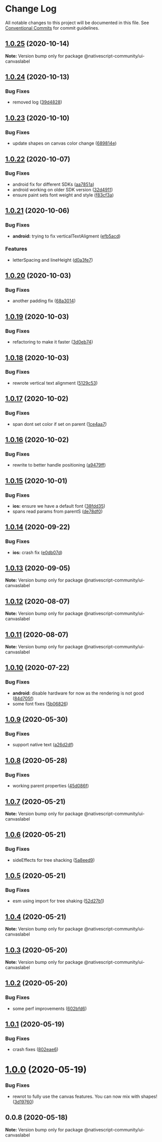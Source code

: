 # Change Log

All notable changes to this project will be documented in this file.
See [Conventional Commits](https://conventionalcommits.org) for commit guidelines.

## [1.0.25](https://github.com/nativescript-community/ui-canvaslabel/compare/v1.0.24...v1.0.25) (2020-10-14)

**Note:** Version bump only for package @nativescript-community/ui-canvaslabel





## [1.0.24](https://github.com/nativescript-community/ui-canvaslabel/compare/v1.0.23...v1.0.24) (2020-10-13)


### Bug Fixes

* removed log ([39d4828](https://github.com/nativescript-community/ui-canvaslabel/commit/39d48286c86f06ae9849ef6d00a438f2e8124045))





## [1.0.23](https://github.com/nativescript-community/ui-canvaslabel/compare/v1.0.22...v1.0.23) (2020-10-10)


### Bug Fixes

* update shapes on canvas color change ([689814e](https://github.com/nativescript-community/ui-canvaslabel/commit/689814e7584cfa61bb40fb78a1ec9f435bd087c1))





## [1.0.22](https://github.com/nativescript-community/ui-canvaslabel/compare/v1.0.21...v1.0.22) (2020-10-07)


### Bug Fixes

* android fix for different SDKs ([aa7851a](https://github.com/nativescript-community/ui-canvaslabel/commit/aa7851aac9391b403fd0e4e8924cd2ac8d4ab031))
* android working on older SDK version ([32d4911](https://github.com/nativescript-community/ui-canvaslabel/commit/32d4911d44156f0013f57b16481b7650701c8bc6))
* ensure paint sets font weight and style ([f83cf3a](https://github.com/nativescript-community/ui-canvaslabel/commit/f83cf3a001aa623be8efb07ed58664db5bffa243))





## [1.0.21](https://github.com/nativescript-community/ui-canvaslabel/compare/v1.0.20...v1.0.21) (2020-10-06)


### Bug Fixes

* **android:** trying to fix verticalTextAligment ([efb5acd](https://github.com/nativescript-community/ui-canvaslabel/commit/efb5acda3b03c6586b3123b075a116b5a27c0eb8))


### Features

* letterSpacing and lineHeight ([d0a3fe7](https://github.com/nativescript-community/ui-canvaslabel/commit/d0a3fe77f092493f4ac33dd3c122a777a5c3eca6))





## [1.0.20](https://github.com/nativescript-community/ui-canvaslabel/compare/v1.0.19...v1.0.20) (2020-10-03)


### Bug Fixes

* another padding fix ([68a3014](https://github.com/nativescript-community/ui-canvaslabel/commit/68a3014856ac9916de82357e627644601ad143e5))





## [1.0.19](https://github.com/nativescript-community/ui-canvaslabel/compare/v1.0.18...v1.0.19) (2020-10-03)


### Bug Fixes

* refactoring to make it faster ([3d0eb74](https://github.com/nativescript-community/ui-canvaslabel/commit/3d0eb74cdf6f680648b2d10187f25afe203042e5))





## [1.0.18](https://github.com/nativescript-community/ui-canvaslabel/compare/v1.0.17...v1.0.18) (2020-10-03)


### Bug Fixes

* rewrote vertical text alignment ([5129c53](https://github.com/nativescript-community/ui-canvaslabel/commit/5129c53f8f6da597d031c1e9bfa1a0db8ab44e53))





## [1.0.17](https://github.com/nativescript-community/ui-canvaslabel/compare/v1.0.16...v1.0.17) (2020-10-02)


### Bug Fixes

* span dont set color if set on parent ([1ce4aa7](https://github.com/nativescript-community/ui-canvaslabel/commit/1ce4aa718a0670bff463781f5a9d3e43e12fd56b))





## [1.0.16](https://github.com/nativescript-community/ui-canvaslabel/compare/v1.0.15...v1.0.16) (2020-10-02)


### Bug Fixes

* rewrite to better handle positioning ([a9479ff](https://github.com/nativescript-community/ui-canvaslabel/commit/a9479ffcaf3a8a9f3e862d088dcc0529e2c3ec62))





## [1.0.15](https://github.com/nativescript-community/ui-canvaslabel/compare/v1.0.14...v1.0.15) (2020-10-01)


### Bug Fixes

* **ios:** ensure we have a default font ([38fdd35](https://github.com/nativescript-community/ui-canvaslabel/commit/38fdd35521914a1bacae4247854a7de85a395b1c))
* spans read params from parentS ([de78df0](https://github.com/nativescript-community/ui-canvaslabel/commit/de78df0d69d0b4e4a66bbd3d7b6e8b1ce3d01fd6))





## [1.0.14](https://github.com/nativescript-community/ui-canvaslabel/compare/v1.0.13...v1.0.14) (2020-09-22)


### Bug Fixes

* **ios:** crash fix ([e0db07d](https://github.com/nativescript-community/ui-canvaslabel/commit/e0db07d087baa4a8413e6165bbbe0cd744ab791e))





## [1.0.13](https://github.com/nativescript-community/ui-canvaslabel/compare/v1.0.12...v1.0.13) (2020-09-05)

**Note:** Version bump only for package @nativescript-community/ui-canvaslabel





## [1.0.12](https://github.com/nativescript-community/ui-canvaslabel/compare/v1.0.11...v1.0.12) (2020-08-07)

**Note:** Version bump only for package @nativescript-community/ui-canvaslabel





## [1.0.11](https://github.com/nativescript-community/ui-canvaslabel/compare/v1.0.10...v1.0.11) (2020-08-07)

**Note:** Version bump only for package @nativescript-community/ui-canvaslabel





## [1.0.10](https://github.com/nativescript-community/ui-canvaslabel/compare/v1.0.9...v1.0.10) (2020-07-22)


### Bug Fixes

* **android:** disable hardware for now as the rendering is not good ([84d705f](https://github.com/nativescript-community/ui-canvaslabel/commit/84d705f6bd169b1278a7d82b1571f5b1f331a2a6))
* some font fixes ([5b06826](https://github.com/nativescript-community/ui-canvaslabel/commit/5b068266c5e91f17c886cecd4fccfc85bdc5a49e))





## [1.0.9](https://github.com/nativescript-community/ui-canvaslabel/compare/v1.0.8...v1.0.9) (2020-05-30)


### Bug Fixes

* support native text ([a26d2df](https://github.com/nativescript-community/ui-canvaslabel/commit/a26d2df1065e5ee1cff417a2806cd8df967351d5))





## [1.0.8](https://github.com/nativescript-community/ui-canvaslabel/compare/v1.0.7...v1.0.8) (2020-05-28)


### Bug Fixes

* working parent properties ([45d086f](https://github.com/nativescript-community/ui-canvaslabel/commit/45d086ffd9244c585989f46ca9cacf14a8a2a377))





## [1.0.7](https://github.com/nativescript-community/ui-canvaslabel/compare/v1.0.6...v1.0.7) (2020-05-21)

**Note:** Version bump only for package @nativescript-community/ui-canvaslabel





## [1.0.6](https://github.com/nativescript-community/ui-canvaslabel/compare/v1.0.5...v1.0.6) (2020-05-21)


### Bug Fixes

* sideEffects for tree shacking ([5a8eed9](https://github.com/nativescript-community/ui-canvaslabel/commit/5a8eed933397f7b3ab8acd4a05cb063c92e8a9ea))





## [1.0.5](https://github.com/nativescript-community/ui-canvaslabel/compare/v1.0.4...v1.0.5) (2020-05-21)


### Bug Fixes

* esm using import for tree shaking ([52d27b1](https://github.com/nativescript-community/ui-canvaslabel/commit/52d27b13ca776759f57335cc2167e60e0c0a8b01))





## [1.0.4](https://github.com/nativescript-community/ui-canvaslabel/compare/v1.0.3...v1.0.4) (2020-05-21)

**Note:** Version bump only for package @nativescript-community/ui-canvaslabel





## [1.0.3](https://github.com/nativescript-community/ui-canvaslabel/compare/v1.0.2...v1.0.3) (2020-05-20)

**Note:** Version bump only for package @nativescript-community/ui-canvaslabel





## [1.0.2](https://github.com/nativescript-community/ui-canvaslabel/compare/v1.0.1...v1.0.2) (2020-05-20)


### Bug Fixes

* some perf improvements ([602bfd6](https://github.com/nativescript-community/ui-canvaslabel/commit/602bfd615abc12914c954f2d725785774a08b586))





## [1.0.1](https://github.com/nativescript-community/ui-canvaslabel/compare/v1.0.0...v1.0.1) (2020-05-19)


### Bug Fixes

* crash fixes ([802eae6](https://github.com/nativescript-community/ui-canvaslabel/commit/802eae6b73d6fc531e4236cef286b53246b73bc9))





# [1.0.0](https://github.com/nativescript-community/ui-canvaslabel/compare/v0.0.8...v1.0.0) (2020-05-19)


### Bug Fixes

* rewrot to fully use the canvas features. You can now mix with shapes! ([3d19760](https://github.com/nativescript-community/ui-canvaslabel/commit/3d19760acaa69d9bd72d6896ec70e8d1c706ff26))





## 0.0.8 (2020-05-18)

**Note:** Version bump only for package @nativescript-community/ui-canvaslabel
